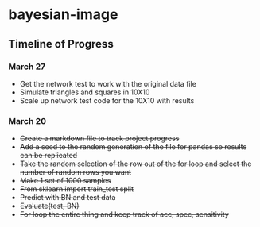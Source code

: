 # bayesian-image

## Timeline of Progress

### March 27

- Get the network test to work with the original data file
- Simulate triangles and squares in 10X10
- Scale up network test code for the 10X10 with results

### March 20

- ~~Create a markdown file to track project progress~~
- ~~Add a seed to the random generation of the file for pandas so results can be replicated~~
- ~~Take the random selection of the row out of the for loop and select the number of random rows you want~~
- ~~Make 1 set of 1000 samples~~
- ~~From sklearn import train_test split~~
- ~~Predict with BN and test data~~
- ~~Evaluate(test, BN)~~
- ~~For loop the entire thing and keep track of acc, spec, sensitivity~~